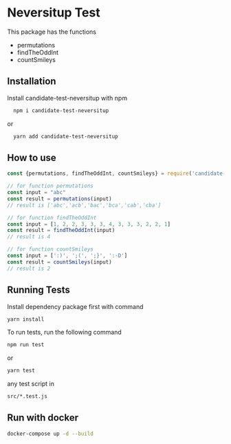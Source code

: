 
# Neversitup Test

This package has the functions
- permutations
- findTheOddInt
- countSmileys




## Installation

Install candidate-test-neversitup with npm

```bash
  npm i candidate-test-neversitup
```
or
```bash
  yarn add candidate-test-neversitup
```

## How to use

```javascript
const {permutations, findTheOddInt, countSmileys} = require('candidate-test-neversitup');

// for function permutations
const input = "abc"
const result = permutations(input)
// result is ['abc','acb','bac','bca','cab','cba']

// for function findTheOddInt
const input = [1, 2, 2, 3, 3, 3, 4, 3, 3, 3, 2, 2, 1]
const result = findTheOddInt(input)
// result is 4

// for function countSmileys
const input = [':)', ';(', ';}', ':-D']
const result = countSmileys(input)
// result is 2
```
## Running Tests


Install dependency package first with command
```bash
yarn install
```
To run tests, run the following command
```bash
npm run test
```
or
```bash
yarn test
```
any test script  in 
```bash
src/*.test.js
```

## Run with docker
```bash
docker-compose up -d --build
```
